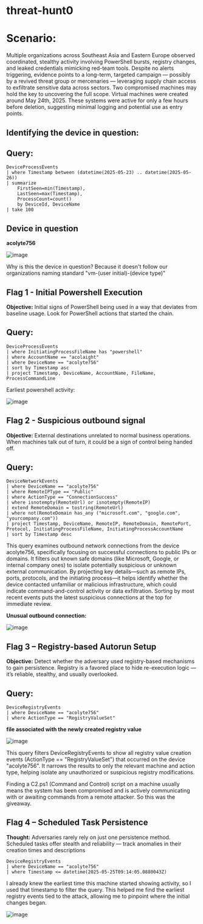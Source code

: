 # threat-hunt0

# Scenario:

Multiple organizations across Southeast Asia and Eastern Europe observed coordinated, stealthy activity involving PowerShell bursts, registry changes, and leaked credentials mimicking red-team tools. Despite no alerts triggering, evidence points to a long-term, targeted campaign — possibly by a revived threat group or mercenaries — leveraging supply chain access to exfiltrate sensitive data across sectors. Two compromised machines may hold the key to uncovering the full scope. Virtual machines were created around May 24th, 2025. These systems were active for only a few hours before deletion, suggesting minimal logging and potential use as entry points.


## Identifying the device in question: 

## Query:

```kql
DeviceProcessEvents
| where Timestamp between (datetime(2025-05-23) .. datetime(2025-05-26))
| summarize 
    FirstSeen=min(Timestamp), 
    LastSeen=max(Timestamp), 
    ProcessCount=count() 
    by DeviceId, DeviceName
| take 100
```

## Device in question
  **acolyte756**

![image](https://github.com/user-attachments/assets/60d6a167-3975-484e-b679-5d66fc0430b6)


Why is this the device in question? Because it doesn't follow our organizations naming standard "vm-(user initial)-(device type)"



## Flag 1 - Initial Powershell Execution 

**Objective:** Initial signs of PowerShell being used in a way that deviates from baseline usage. Look for PowerShell actions that started the chain.


## Query:
```kql
DeviceProcessEvents
| where InitiatingProcessFileName has "powershell"
| where AccountName == "acolaight"
| where DeviceName == "acolyte756"
| sort by Timestamp asc
| project Timestamp, DeviceName, AccountName, FileName, ProcessCommandLine
```

Earliest powershell activity: 


![image](https://github.com/user-attachments/assets/88502ed3-599b-4e04-9b2f-c10ca6a771bc)



## Flag 2 - Suspicious outbound signal 

**Objective:** External destinations unrelated to normal business operations. When machines talk out of turn, it could be a sign of control being handed off.

## Query:
```kql
DeviceNetworkEvents
| where DeviceName == "acolyte756"
| where RemoteIPType == "Public"
| where ActionType == "ConnectionSuccess"
| where isnotempty(RemoteUrl) or isnotempty(RemoteIP)
| extend RemoteDomain = tostring(RemoteUrl)
| where not(RemoteDomain has_any ("microsoft.com", "google.com", "yourcompany.com"))
| project Timestamp, DeviceName, RemoteIP, RemoteDomain, RemotePort, Protocol, InitiatingProcessFileName, InitiatingProcessAccountName
| sort by Timestamp desc
```

This query examines outbound network connections from the device acolyte756, specifically focusing on successful connections to public IPs or domains. It filters out known safe domains (like Microsoft, Google, or internal company ones) to isolate potentially suspicious or unknown external communication. By projecting key details—such as remote IPs, ports, protocols, and the initiating process—it helps identify whether the device contacted unfamiliar or malicious infrastructure, which could indicate command-and-control activity or data exfiltration. Sorting by most recent events puts the latest suspicious connections at the top for immediate review.

**Unusual outbound connection:**


![image](https://github.com/user-attachments/assets/da98dbf0-6ca5-4317-ac6f-d6528fa94595)


## Flag 3 – Registry-based Autorun Setup

**Objective:** Detect whether the adversary used registry-based mechanisms to gain persistence. Registry is a favored place to hide re-execution logic — it’s reliable, stealthy, and usually overlooked.

## Query:

```kql
DeviceRegistryEvents
| where DeviceName == "acolyte756"
| where ActionType == "RegistryValueSet"
```

**file associated with the newly created registry value** 


![image](https://github.com/user-attachments/assets/6daed87a-f023-42f3-8373-c5031578e54f)

This query filters DeviceRegistryEvents to show all registry value creation events (ActionType == "RegistryValueSet") that occurred on the device "acolyte756". It narrows the results to only the relevant machine and action type, helping isolate any unauthorized or suspicious registry modifications.


Finding a C2.ps1 (Command and Control) script on a machine usually means the system has been compromised and is actively communicating with or awaiting commands from a remote attacker. So this was the giveaway. 


## Flag 4 – Scheduled Task Persistence

**Thought:** Adversaries rarely rely on just one persistence method. Scheduled tasks offer stealth and reliability — track anomalies in their creation times and descriptions

```kql
DeviceRegistryEvents
| where DeviceName == "acolyte756"
| where Timestamp <= datetime(2025-05-25T09:14:05.0880043Z)
```

I already knew the earliest time this machine started showing activity, so I used that timestamp to filter the query. This helped me find the earliest registry events tied to the attack, allowing me to pinpoint where the initial changes began.



![image](https://github.com/user-attachments/assets/bedd9c92-bbce-4aa4-b129-6abea287422a)









  
